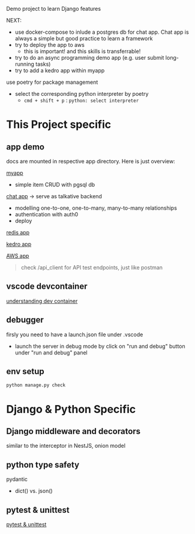 
Demo project to learn Django features

NEXT:
+ use docker-compose to inlude a postgres db for chat app. Chat app is always a simple but good practice to learn a framework
+ try to deploy the app to aws
  + this is important! and this skills is transferrable!
+ try to do an async programming demo app (e.g. user submit long-running tasks)
+ try to add a kedro app within myapp


use poetry for package management
+ select the corresponding python interpreter by poetry
  + `cmd + shift + p` : `python: select interpreter` 


# This Project specific





## app demo 
docs are mounted in respective app directory. Here is just overview:

[myapp](./myapp/docs/readme.md)
+ simple item CRUD with pgsql db 

[chat app](./my_chatpp/docs/mychatapp.md) -> serve as talkative backend
+ modelling one-to-one, one-to-many, many-to-many relationships
+ authentication with auth0
+ deploy

[redis app](./my_redis_app/docs/readme.md)


[kedro app](./my_kedro_api/docs/readme.md)


[AWS app](./my_aws_app/docs/readme.md)

> check /api_client for API test endpoints, just like postman


## vscode devcontainer

[understanding dev container](.devcontainer/doc/readme.md)

## debugger

firsly you need to have a launch.json file under .vscode
+ launch the server in debug mode by click on "run and debug" button under "run and debug" panel


## env setup

```shell
python manage.py check
```




# Django & Python Specific

## Django middleware and decorators
similar to the interceptor in NestJS, onion model

## python type safety
pydantic
+ dict() vs. json()

## pytest & unittest

[pytest & unittest](./tests/docs/readme.md)